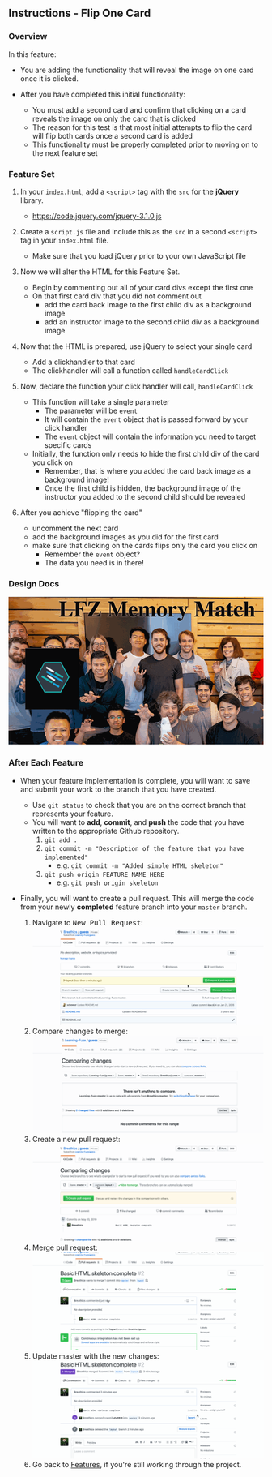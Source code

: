Instructions - Flip One Card
--

### Overview

In this feature:
  - You are adding the functionality that will reveal the image on one card once it is clicked.

  - After you have completed this initial functionality:
    - You must add a second card and confirm that clicking on a card reveals the image on only the card that is clicked
    - The reason for this test is that most initial attempts to flip the card will flip both cards once a second card is added
    - This functionality must be properly completed prior to moving on to the next feature set

### Feature Set

1. In your `index.html`, add a `<script>` tag with the `src` for the **jQuery** library.
   - https://code.jquery.com/jquery-3.1.0.js
2. Create a `script.js` file and include this as the `src` in a second `<script>` tag in your `index.html` file.
    - Make sure that you load jQuery prior to your own JavaScript file
3. Now we will alter the HTML for this Feature Set.
    - Begin by commenting out all of your card divs except the first one
    - On that first card div that you did not comment out
      - add the card back image to the first child div as a background image
      - add an instructor image to the second child div as a background image
4. Now that the HTML is prepared, use jQuery to select your single card
    - Add a clickhandler to that card
    - The clickhandler will call a function called `handleCardClick`
5.  Now, declare the function your click handler will call, `handleCardClick`
    - This function will take a single parameter
      - The parameter will be `event`
      - It will contain the `event` object that is passed forward by your click handler
      - The `event` object will contain the information you need to target specific cards
    - Initially, the function only needs to hide the first child div of the card you click on
      - Remember, that is where you added the card back image as a background image!
      - Once the first child is hidden, the background image of the instructor you added to the second child should be revealed

6. After you achieve "flipping the card"
    - uncomment the next card
    - add the background images as you did for the first card
    - make sure that clicking on the cards flips only the card you click on
      - Remember the `event` object?
      - The data you need is in there!


### Design Docs


![gif of card flip](../feature-gifs/flip-one-card.gif)



### After Each Feature

- When your feature implementation is complete, you will want to save and submit your work to the branch that you have created.
  - Use `git status` to check that you are on the correct branch that represents your feature.
  - You will want to **add**, **commit**, and **push** the code that you have written to the appropriate Github repository.
    1. `git add .`
    2. `git commit -m "Description of the feature that you have implemented"`
       - e.g. `git commit -m "Added simple HTML skeleton"`
    3. `git push origin FEATURE_NAME_HERE`
       - e.g. `git push origin skeleton`

- Finally, you will want to create a pull request. This will merge the code from your newly **completed** feature branch into your `master` branch.

  1. Navigate to <kbd>New Pull Request</kbd>:
  ![Navigate to pull requests](../post-feature/navigate-to-pull-request.gif)
  2. Compare changes to merge:
  ![Compare changes to merge](../post-feature/compare-changes.gif)
  3. Create a new pull request:
  ![Create new pull request](../post-feature/create-pull-request.gif)
  4. Merge pull request:
  ![Merge pull request](../post-feature/merge-pull-request.gif)
  5. Update master with the new changes:
  ![Update master](../post-feature/pull-new-changes.gif)
  6. Go back to [Features](../../README.md), if you're still working through the project.
